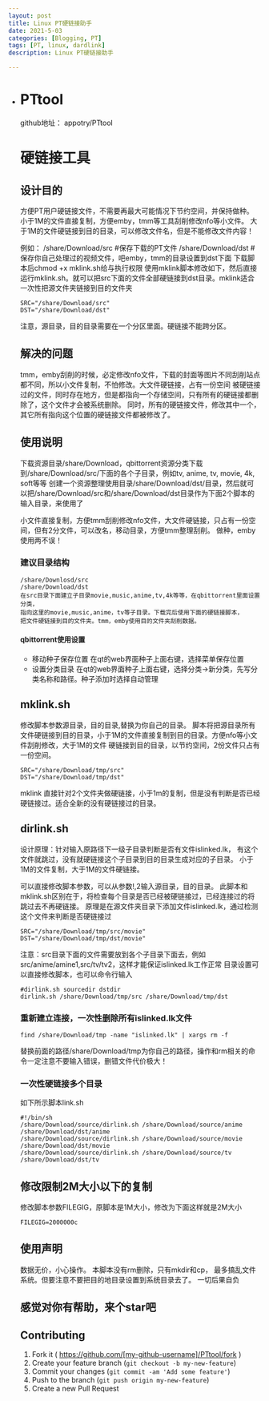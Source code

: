 ```yaml
---
layout: post
title: Linux PT硬链接助手
date: 2021-5-03
categories: [Blogging, PT]
tags: [PT, linux, dardlink]
description: Linux PT硬链接助手

---
```


* # PTtool

  github地址： appotry/PTtool

  # 硬链接工具

  ## 设计目的
  方便PT用户硬链接文件，不需要再最大可能情况下节约空间，并保持做种。
  小于1M的文件直接复制，方便emby，tmm等工具刮削修改nfo等小文件。
  大于1M的文件硬链接到目的目录，可以修改文件名，但是不能修改文件内容！

  例如：
  /share/Download/src #保存下载的PT文件
  /share/Download/dst #保存你自己处理过的视频文件，吧emby，tmm的目录设置到dst下面
  下载脚本后chmod +x mklink.sh给与执行权限
  使用mklink脚本修改如下，然后直接运行mklink.sh。就可以把src下面的文件全部硬链接到dst目录。mklink适合一次性把源文件夹链接到目的文件夹
  ```
  SRC="/share/Download/src"
  DST="/share/Download/dst"
  ```
  注意，源目录，目的目录需要在一个分区里面。硬链接不能跨分区。
  ## 解决的问题
  tmm，emby刮削的时候，必定修改nfo文件，下载的封面等图片不同刮削站点都不同，所以小文件复制，不怕修改。大文件硬链接，占有一份空间
  被硬链接过的文件，同时存在地方，但是都指向一个存储空间，只有所有的硬链接都删除了，这个文件才会被系统删除。
  同时，所有的硬链接文件，修改其中一个，其它所有指向这个位置的硬链接文件都被修改了。
  ## 使用说明
  下载资源目录/share/Download，qbittorrent资源分类下载到/share/Download/src/下面的各个子目录，例如tv, anime, tv, movie, 4k, soft等等
  创建一个资源整理使用目录/share/Download/dst/目录，然后就可以把/share/Download/src和/share/Download/dst目录作为下面2个脚本的输入目录，来使用了

  小文件直接复制，方便tmm刮削修改nfo文件，大文件硬链接，只占有一份空间，但有2分文件，可以改名，移动目录，方便tmm整理刮削。 做种，emby使用两不误！
  ### 建议目录结构
  ```
  /share/Downlosd/src
  /share/Download/dst
  在src目录下面建立子目录movie,music,anime,tv,4k等等，在qbittorrent里面设置分类，
  指向这里的movie,music,anime，tv等子目录。下载完后使用下面的硬链接脚本，
  把文件硬链接到目的文件夹。tmm，emby使用目的文件夹刮削数据。
  ```
  #### qbittorrent使用设置
  - 移动种子保存位置
  在qt的web界面种子上面右键，选择菜单保存位置
  - 设置分类目录
  在qt的web界面种子上面右键，选择分类->新分类，先写分类名称和路径。种子添加时选择自动管理
  ## mklink.sh
  修改脚本参数源目录，目的目录,替换为你自己的目录。
  脚本将把源目录所有文件硬链接到目的目录，小于1M的文件直接复制到目的目录。方便nfo等小文件刮削修改，大于1M的文件
  硬链接到目的目录，以节约空间，2份文件只占有一份空间。
  ```
  SRC="/share/Download/tmp/src"
  DST="/share/Download/tmp/dst"
  ```
  mklink 直接针对2个文件夹做硬链接，小于1m的复制，但是没有判断是否已经硬链接过。适合全新的没有硬链接过的目录。

  ## dirlink.sh
  设计原理：针对输入原路径下一级子目录判断是否有文件islinked.lk，
  有这个文件就跳过，没有就硬链接这个子目录到目的目录生成对应的子目录。
  小于1M的文件复制，大于1M的文件硬链接。

  可以直接修改脚本参数，可以从参数$!,$2输入源目录，目的目录。
  此脚本和mklink.sh区别在于，将检查每个目录是否已经被硬链接过，已经连接过的将跳过去不再硬链接。
  原理是在源文件夹目录下添加文件islinked.lk，通过检测这个文件来判断是否硬链接过
  ```
  SRC="/share/Download/tmp/src/movie"
  DST="/share/Download/tmp/dst/movie"
  ```
  注意：src目录下面的文件需要放到各个子目录下面去，例如src/anime/amine1,src/tv/tv2，这样才能保证islinked.lk工作正常
  目录设置可以直接修改脚本，也可以命令行输入
  ```
  #dirlink.sh sourcedir dstdir
  dirlink.sh /share/Download/tmp/src /share/Download/tmp/dst
  ```

  ### 重新建立连接，一次性删除所有islinked.lk文件
  ```
  find /share/Download/tmp -name "islinked.lk" | xargs rm -f
  ```
  替换前面的路径/share/Download/tmp为你自己的路径，操作和rm相关的命令一定注意不要输入错误，删错文件代价极大！
  ### 一次性硬链接多个目录
  如下所示脚本link.sh
  ```
  #!/bin/sh
  /share/Download/source/dirlink.sh /share/Download/source/anime /share/Download/dst/anime
  /share/Download/source/dirlink.sh /share/Download/source/movie /share/Download/dst/movie
  /share/Download/source/dirlink.sh /share/Download/source/tv /share/Download/dst/tv
  ```
  ## 修改限制2M大小以下的复制
  修改脚本参数FILEGIG，原脚本是1M大小，修改为下面这样就是2M大小
  ```
  FILEGIG=2000000c
  ```
  ## 使用声明
  数据无价，小心操作。
  本脚本没有rm删除，只有mkdir和cp， 最多搞乱文件系统。但要注意不要把目的地目录设置到系统目录去了。
  一切后果自负

  ## 感觉对你有帮助，来个star吧

  ## Contributing
  1. Fork it ( https://github.com/[my-github-username]/PTtool/fork )
  2. Create your feature branch (`git checkout -b my-new-feature`)
  3. Commit your changes (`git commit -am 'Add some feature'`)
  4. Push to the branch (`git push origin my-new-feature`)
  5. Create a new Pull Request
